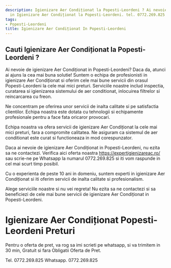 ```yaml
---
description: Igienizare Aer Condiționat la Popesti-Leordeni ? Ai nevoie de un profesionist
  in Igienizare Aer Condiționat la Popesti-Leordeni. tel. 0772.269.825
tags:
- Popesti-Leordeni
title: Igienizare Aer Condiționat In Popesti-Leordeni
---
```



## Cauti Igienizare Aer Condiționat la Popesti-Leordeni ?

Ai nevoie de igienizare Aer Condiționat in Popesti-Leordeni? Daca da, atunci ai ajuns la cea mai buna solutie! 
Suntem o echipa de profesionisti in igienizare Aer Condiționat si oferim cele mai bune servicii din orasul Popesti-Leordeni la cele mai mici preturi. Serviciile noastre includ inspectia, curatarea si igienizarea sistemului de aer conditionat, inlocuirea filtrelor si reincarcarea cu freon. 

Ne concentram pe oferirea unor servicii de inalta calitate si pe satisfactia clientilor. Echipa noastra este dotata cu tehnologii si echipamente profesionale pentru a face fata oricaror provocari. 

Echipa noastra va ofera servicii de igienizare Aer Condiționat la cele mai mici preturi, fara a compromite calitatea. Ne asiguram ca sistemul de aer conditionat este curat si functioneaza in mod corespunzator. 

Daca ai nevoie de igienizare Aer Condiționat in Popesti-Leordeni, nu ezita sa ne contactezi. Verifica aici oferta noastra https://expertigienizareac.ro/ sau scrie-ne pe Whatsapp la numarul 0772.269.825 si iti vom raspunde in cel mai scurt timp posibil. 

Cu o experienta de peste 10 ani in domeniu, suntem experti in igienizare Aer Condiționat si iti oferim servicii de inalta calitate si profesionalism. 

Alege serviciile noastre si nu vei regreta! Nu ezita sa ne contactezi si sa beneficiezi de cele mai bune servicii de igienizare Aer Condiționat in Popesti-Leordeni.

# Igienizare Aer Condiționat Popesti-Leordeni Preturi
Pentru o oferta de pret, va rog sa imi scrieti pe whatsapp, si va trimitem in 30 min, Gratuit si fara Obligatii Oferta de Pret.

Tel. 0772.269.825
Whatsapp. 0772.269.825